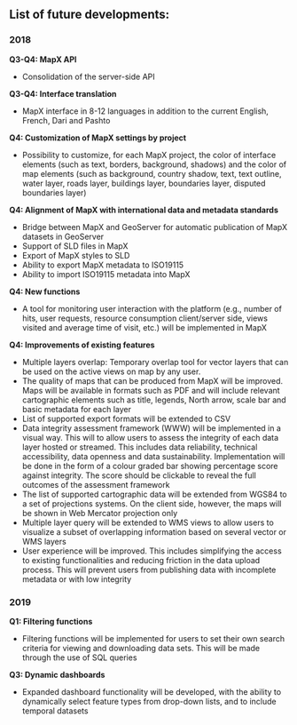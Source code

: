 ## <b>List of future developments:</b>

### <b>2018</b>

<b>Q3-Q4: MapX API</b>
- Consolidation of the server-side API

<b>Q3-Q4: Interface translation</b>
- MapX interface in 8-12 languages in addition to the current English, French, Dari and Pashto

<b>Q4: Customization of MapX settings by project</b>
- Possibility to customize, for each MapX project, the color of interface elements (such as text, borders, background, shadows) and the color of map elements (such as background, country shadow, text, text outline, water layer, roads layer, buildings layer, boundaries layer, disputed boundaries layer)

<b>Q4: Alignment of MapX with international data and metadata standards</b>
- Bridge between MapX and GeoServer for automatic publication of MapX datasets in GeoServer
- Support of SLD files in MapX
- Export of MapX styles to SLD
- Ability to export MapX metadata to ISO19115
- Ability to import ISO19115 metadata into MapX

<b>Q4: New functions</b>
- A tool for monitoring user interaction with the platform (e.g., number of hits, user requests, resource consumption client/server side, views visited and average time of visit, etc.) will be implemented in MapX

<b>Q4: Improvements of existing features</b>
- Multiple layers overlap: Temporary overlap tool for vector layers that can be used on the active views on map by any user.
- The quality of maps that can be produced from MapX will be improved. Maps will be available in formats such as PDF and will include relevant cartographic elements such as title, legends, North arrow, scale bar and basic metadata for each layer
- List of supported export formats will be extended to CSV
- Data integrity assessment framework (WWW) will be implemented in a visual way. This will to allow users to assess the integrity of each data layer hosted or streamed. This includes data reliability, technical accessibility, data openness and data sustainability. Implementation will be done in the form of a colour graded bar showing percentage score against integrity. The score should be clickable to reveal the full outcomes of the assessment framework
- The list of supported cartographic data will be extended from WGS84 to a set of projections systems. On the client side, however, the maps will be shown in Web Mercator projection only
- Multiple layer query will be extended to WMS views to allow users to visualize a subset of overlapping information based on several vector or WMS layers
- User experience will be improved. This includes simplifying the access to existing functionalities and reducing friction in the data upload process. This will prevent users from publishing data with incomplete metadata or with low integrity

### <b>2019</b>

<b>Q1: Filtering functions</b>
- Filtering functions will be implemented for users to set their own search criteria for viewing and downloading data sets. This will be made through the use of SQL queries

<b>Q3: Dynamic dashboards</b>
- Expanded dashboard functionality will be developed, with the ability to dynamically select feature types from drop-down lists, and to include temporal datasets
